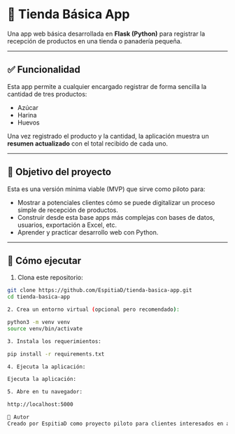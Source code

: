 # 🛒 Tienda Básica App

Una app web básica desarrollada en **Flask (Python)** para registrar la recepción de productos en una tienda o panadería pequeña.

---

## ✅ Funcionalidad

Esta app permite a cualquier encargado registrar de forma sencilla la cantidad de tres productos:

- Azúcar
- Harina
- Huevos

Una vez registrado el producto y la cantidad, la aplicación muestra un **resumen actualizado** con el total recibido de cada uno.

---

## 🧠 Objetivo del proyecto

Esta es una versión mínima viable (MVP) que sirve como piloto para:

- Mostrar a potenciales clientes cómo se puede digitalizar un proceso simple de recepción de productos.
- Construir desde esta base apps más complejas con bases de datos, usuarios, exportación a Excel, etc.
- Aprender y practicar desarrollo web con Python.

---

## 🚀 Cómo ejecutar

1. Clona este repositorio:

```bash
git clone https://github.com/EspitiaD/tienda-basica-app.git
cd tienda-basica-app

2. Crea un entorno virtual (opcional pero recomendado):

python3 -m venv venv
source venv/bin/activate

3. Instala los requerimientos:

pip install -r requirements.txt

4. Ejecuta la aplicación:

Ejecuta la aplicación:

5. Abre en tu navegador:

http://localhost:5000

📌 Autor
Creado por EspitiaD como proyecto piloto para clientes interesados en apps simples y funcionales que luego pueden escalarse.
